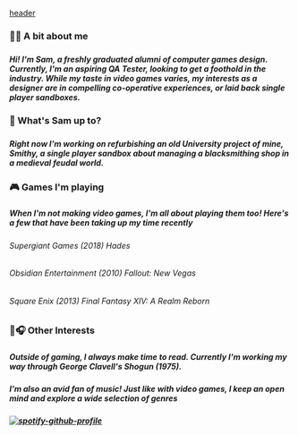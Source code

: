[header](https://raw.githubusercontent.com/SamJMcMillan/SamJMcMillan/main/index.png)

<h3> 👨‍🦱 A bit about me <h3>
<h5> Hi! I'm Sam, a freshly graduated alumni of computer games design. Currently, I'm an aspiring QA Tester, looking to get a foothold in the industry. While my taste in video games varies, my interests as a designer are in compelling co-operative experiences, or laid back single player sandboxes.<h5>
  
<h3> 🤔 What's Sam up to? <h3>
<h5> Right now I'm working on refurbishing an old University project of mine, Smithy, a single player sandbox about managing a blacksmithing shop in a medieval feudal world. <h5>
  
<h3> 🎮 Games I'm playing <h3>
  
<h5> When I'm not making video games, I'm all about playing them too! Here's a few that have been taking up my time recently <h5>

<h6> Supergiant Games (2018) Hades <h6>
<h6> Obsidian Entertainment (2010) Fallout: New Vegas <h6>
<h6> Square Enix (2013) Final Fantasy XIV: A Realm Reborn <h6>
  
<h3> 📘🎧 Other Interests <h3>

<h5> Outside of gaming, I always make time to read. Currently I'm working my way through George Clavell's Shogun (1975). <h5>
<h5> I'm also an avid fan of music! Just like with video games, I keep an open mind and explore a wide selection of genres <h5>
  
[![spotify-github-profile](https://spotify-github-profile.vercel.app/api/view?uid=flammenwerfer25&cover_image=true&theme=novatorem)](https://github.com/kittinan/spotify-github-profile)
